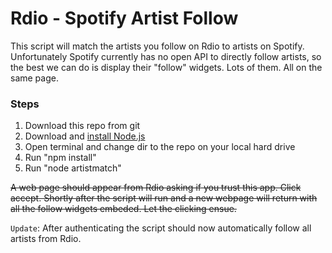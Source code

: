 Rdio - Spotify Artist Follow
============================

This script will match the artists you follow on Rdio to artists on Spotify. Unfortunately Spotify currently has no open API to directly follow artists, so the best we can do is display their "follow" widgets. Lots of them. All on the same page.

### Steps

1. Download this repo from git
2. Download and [install Node.js](http://nodejs.org/download/)
3. Open terminal and change dir to the repo on your local hard drive
4. Run "npm install"
5. Run "node artistmatch"

<del>A web page should appear from Rdio asking if you trust this app. Click accept. Shortly after the script will run and a new webpage will return with all the follow widgets embeded. Let the clicking ensue. </del>

`Update`: After authenticating the script should now automatically follow all artists from Rdio. 







